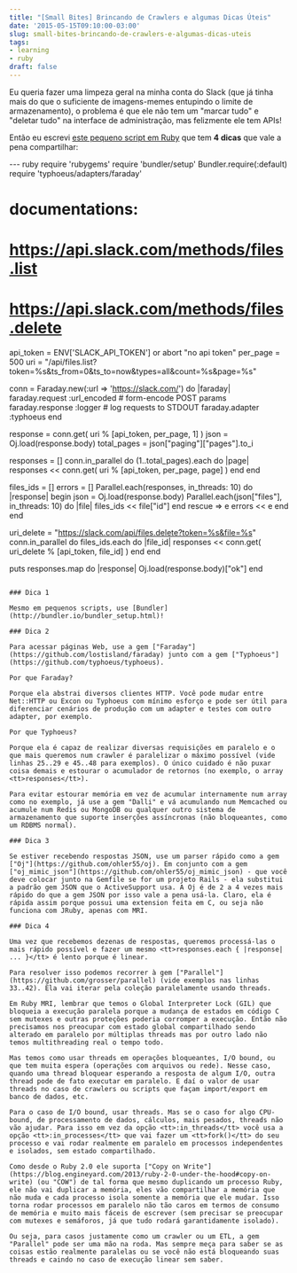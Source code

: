 ```yaml
---
title: "[Small Bites] Brincando de Crawlers e algumas Dicas Úteis"
date: '2015-05-15T09:10:00-03:00'
slug: small-bites-brincando-de-crawlers-e-algumas-dicas-uteis
tags:
- learning
- ruby
draft: false
---
```


Eu queria fazer uma limpeza geral na minha conta do Slack (que já tinha mais do que o suficiente de imagens-memes entupindo o limite de armazenamento), o problema é que ele não tem um "marcar tudo" e "deletar tudo" na interface de administração, mas felizmente ele tem APIs!

Então eu escrevi [este pequeno script em Ruby](https://gist.github.com/akitaonrails/38cbbc2c37a7c646fe27) que tem **4 dicas** que vale a pena compartilhar:

--- ruby
require 'rubygems'
require 'bundler/setup'
Bundler.require(:default)
require 'typhoeus/adapters/faraday'

# documentations:
# https://api.slack.com/methods/files.list
# https://api.slack.com/methods/files.delete

api_token = ENV['SLACK_API_TOKEN'] or abort "no api token"
per_page = 500
uri = "/api/files.list?token=%s&ts_from=0&ts_to=now&types=all&count=%s&page=%s"

conn = Faraday.new(:url => 'https://slack.com/') do |faraday|
  faraday.request  :url_encoded             # form-encode POST params
  faraday.response :logger                  # log requests to STDOUT
  faraday.adapter  :typhoeus
end

response = conn.get( uri % [api_token, per_page, 1] )
json = Oj.load(response.body)
total_pages = json["paging"]["pages"].to_i

responses = []
conn.in_parallel do
  (1..total_pages).each do |page|
    responses << conn.get( uri % [api_token, per_page, page] )
  end
end

files_ids = []
errors = []
Parallel.each(responses, in_threads: 10) do |response|
  begin
    json = Oj.load(response.body)
    Parallel.each(json["files"], in_threads: 10) do |file|
      files_ids << file["id"]
    end
  rescue => e
    errors << e
  end
end

uri_delete = "https://slack.com/api/files.delete?token=%s&file=%s"
conn.in_parallel do
  files_ids.each do |file_id|
    responses << conn.get( uri_delete % [api_token, file_id] )
  end
end

puts responses.map do |response|
  Oj.load(response.body)["ok"]
end
```

### Dica 1

Mesmo em pequenos scripts, use [Bundler](http://bundler.io/bundler_setup.html)! 

### Dica 2

Para acessar páginas Web, use a gem ["Faraday"](https://github.com/lostisland/faraday) junto com a gem ["Typhoeus"](https://github.com/typhoeus/typhoeus).

Por que Faraday?

Porque ela abstrai diversos clientes HTTP. Você pode mudar entre Net::HTTP ou Excon ou Typhoeus com mínimo esforço e pode ser útil para diferenciar cenários de produção com um adapter e testes com outro adapter, por exemplo.

Por que Typhoeus?

Porque ela é capaz de realizar diversas requisições em paralelo e o que mais queremos num crawler é paralelizar o máximo possível (vide linhas 25..29 e 45..48 para exemplos). O único cuidado é não puxar coisa demais e estourar o acumulador de retornos (no exemplo, o array <tt>responses</tt>).

Para evitar estourar memória em vez de acumular internamente num array como no exemplo, já use a gem "Dalli" e vá acumulando num Memcached ou acumule num Redis ou MongoDB ou qualquer outro sistema de armazenamento que suporte inserções assíncronas (não bloqueantes, como um RDBMS normal).

### Dica 3

Se estiver recebendo respostas JSON, use um parser rápido como a gem ["Oj"](https://github.com/ohler55/oj). Em conjunto com a gem ["oj_mimic_json"](https://github.com/ohler55/oj_mimic_json) - que você deve colocar junto na Gemfile se for um projeto Rails - ela substitui a padrão gem JSON que o ActiveSupport usa. A Oj é de 2 a 4 vezes mais rápido do que a gem JSON por isso vale a pena usá-la. Claro, ela é rápida assim porque possui uma extension feita em C, ou seja não funciona com JRuby, apenas com MRI.

### Dica 4

Uma vez que recebemos dezenas de respostas, queremos processá-las o mais rápido possível e fazer um mesmo <tt>responses.each { |response| ... }</tt> é lento porque é linear.

Para resolver isso podemos recorrer à gem ["Parallel"](https://github.com/grosser/parallel) (vide exemplos nas linhas 33..42). Ela vai iterar pela coleção paralelamente usando threads.

Em Ruby MRI, lembrar que temos o Global Interpreter Lock (GIL) que bloqueia a execução paralela porque a mudança de estados em código C sem mutexes e outras proteções poderia corromper a execução. Então não precisamos nos preocupar com estado global compartilhado sendo alterado em paralelo por múltiplas threads mas por outro lado não temos multithreading real o tempo todo.

Mas temos como usar threads em operações bloqueantes, I/O bound, ou que tem muita espera (operações com arquivos ou rede). Nesse caso, quando uma thread bloquear esperando a resposta de algum I/O, outra thread pode de fato executar em paralelo. E daí o valor de usar threads no caso de crawlers ou scripts que façam import/export em banco de dados, etc.

Para o caso de I/O bound, usar threads. Mas se o caso for algo CPU-bound, de processamento de dados, cálculos, mais pesados, threads não vão ajudar. Para isso em vez da opção <tt>:in_threads</tt> você usa a opção <tt>:in_processes</tt> que vai fazer um <tt>fork()</tt> do seu processo e vai rodar realmente em paralelo em processos independentes e isolados, sem estado compartilhado.

Como desde o Ruby 2.0 ele suporta ["Copy on Write"](https://blog.engineyard.com/2013/ruby-2-0-under-the-hood#copy-on-write) (ou "COW") de tal forma que mesmo duplicando um processo Ruby, ele não vai duplicar a memória, eles vão compartilhar a memória que não muda e cada processo isola somente a memória que ele mudar. Isso torna rodar processos em paralelo não tão caros em termos de consumo de memória e muito mais fáceis de escrever (sem precisar se preocupar com mutexes e semáforos, já que tudo rodará garantidamente isolado).

Ou seja, para casos justamente como um crawler ou um ETL, a gem "Parallel" pode ser uma mão na roda. Mas sempre meça para saber se as coisas estão realmente paralelas ou se você não está bloqueando suas threads e caindo no caso de execução linear sem saber.

